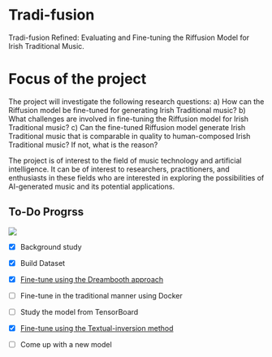 # Tradi-fusion
Tradi-fusion Refined: Evaluating and Fine-tuning the Riffusion Model for Irish Traditional Music.

# Focus of the project
The project will investigate the following research questions:
a) How can the Riffusion model be fine-tuned for generating Irish Traditional music?
b) What challenges are involved in fine-tuning the Riffusion model for Irish Traditional music?
c) Can the fine-tuned Riffusion model generate Irish Traditional music that is comparable in quality to
human-composed Irish Traditional music? If not, what is the reason?

The project is of interest to the field of music technology and artificial intelligence. It can be of interest to researchers, practitioners, and enthusiasts in these fields who are interested in exploring the possibilities of AI-generated music and its potential applications.

## To-Do Progrss
![](https://geps.dev/progress/33)
- [x] Background study
- [x] Build Dataset 
- [x] [Fine-tune using the Dreambooth approach](https://dreambooth.github.io/)
- [ ] Fine-tune in the traditional manner using Docker
- [ ] Study the model from TensorBoard
- [x] [Fine-tune using the Textual-inversion method](https://textual-inversion.github.io/)
- [ ] Come up with a new model





